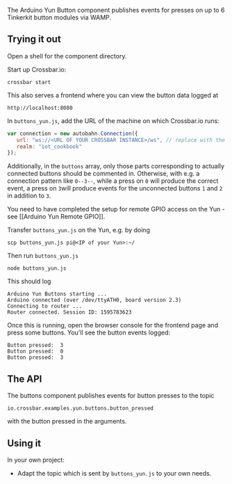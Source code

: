 The Arduino Yun Button component publishes events for presses on up to 6 Tinkerkit button modules via WAMP.

## Trying it out

Open a shell for the component directory. 

Start up Crossbar.io:

```shell
crossbar start
```

This also serves a frontend where you can view the button data logged at

```
http://localhost:8080
```

In `buttons_yun.js`, add the URL of the machine on which Crossbar.io runs:

```javascript
var connection = new autobahn.Connection({
   url: "ws://<URL OF YOUR CROSSBAR INSTANCE>/ws", // replace with the url of your crossbar instance
   realm: "iot_cookbook"
});
```

Additionally, in the `buttons` array, only those parts corresponding to actually connected buttons should be commented in. Otherwise, with e.g. a connection pattern like `0--3--`, while a press on `0` will produce the correct event, a press on `3`will produce events for the unconnected buttons `1` and `2` in addition to `3`.

You need to have completed the setup for remote GPIO access on the Yun - see [[Arduino Yun Remote GPIO]]. 

Transfer `buttons_yun.js` on the Yun, e.g. by doing 

```console
scp buttons_yun.js pi@<IP of your Yun>:~/
```

Then run `buttons_yun.js` 

```shell
node buttons_yun.js
```

This should log

```
Arduino Yun Buttons starting ...
Arduino connected (over /dev/ttyATH0, board version 2.3)
Connecting to router ...
Router connected. Session ID: 1595783623
```

Once this is running, open the browser console for the frontend page and press some buttons. You'll see the button events logged:

```
Button pressed:  3
Button pressed:  0
Button pressed:  3
```


## The API

The buttons component publishes events for button presses to the topic

```
io.crossbar.examples.yun.buttons.button_pressed
```

with the button pressed in the arguments.

## Using it

In your own project:

* Adapt the topic which is sent by `buttons_yun.js` to your own needs.